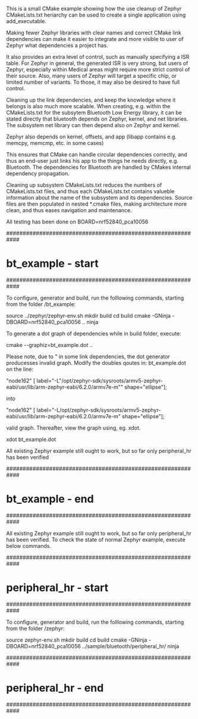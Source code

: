 This is a small CMake example showing how the use cleanup of Zephyr CMakeLists.txt heriarchy can
be used to create a single application using add_executable.

Making fewer Zephyr libraries with clear names and correct CMake link dependencies can make it
easier to integrate and more visible to user of Zephyr what dependencies a project has.

It also provides an extra level of control, such as manually specifying a ISR table.
For Zephyr in general, the generated ISR is very strong, but users of Zephyr, especially within
Medical areas might require more strict control of their source.
Also, many users of Zephyr will target a specific chip, or limited number of variants.
To those, it may also be desired to have full control.


Cleaning up the link dependencies, and keep the knowledge where it belongs is also much more scalable.
When creating, e.g. within the CMakeLists.txt for the subsytem Bluetooth Low Energy library, it can
be stated directly that bluetooth depends on Zephyr, kernel, and net libraries.
The subsystem net library can then depend also on Zephyr and kernel.

Zephyr also depends on kernel, offsets, and app (libapp contains e.g. memcpy, memcmp, etc. in some cases)

This ensures that CMake can handle circular dependencies correctly, and thus an end-user just links
his app to the things he needs directly, e.g. Bluetooth.
The dependencies for Bluetooth are handled by CMakes internal dependency propagation.

Cleaning up subsystem CMakeLists.txt reduces the numbers of CMakeLists.txt files, and thus each 
CMakeLists.txt contains valueble information about the name of the subsystem and its dependencies.
Source files are then populated in nested *.cmake files, making architecture more clean, and thus
eases navigation and maintenance.

All testing has been done on BOARD=nrf52840_pca10056

############################################################
# bt_example - start                                       #
############################################################

To configure, generator and build, run the folllowing commands, starting from the folder
<reppo>/bt_example:

  source ../zephyr/zephyr-env.sh
  mkdir build
  cd build
  cmake -GNinja -DBOARD=nrf52840_pca10056 ..
  ninja

To generate a dot graph of dependencies while in build folder, execute:

  cmake --graphiz=bt_example.dot ..

Please note, due to \" in some link dependencies, the dot generator producesses invalid graph.
Modify the doubles qoutes in: bt_example.dot
on the line:
  
  "node162" [ label="-L"/opt/zephyr-sdk/sysroots/armv5-zephyr-eabi/usr/lib/arm-zephyr-eabi/6.2.0/armv7e-m"" shape="ellipse"];

into
  
   "node162" [ label="-L/opt/zephyr-sdk/sysroots/armv5-zephyr-eabi/usr/lib/arm-zephyr-eabi/6.2.0/armv7e-m" shape="ellipse"];

 valid graph.
 Thereafter, view the graph using, eg. xdot.

   xdot bt_example.dot


All existing Zephyr example still ought to work, but so far only peripheral_hr has been verified

############################################################
# bt_example - end                                         #
############################################################

All existing Zephyr example still ought to work, but so far only peripheral_hr has been verified.
To check the state of normal Zephyr example, execute below commands.

############################################################
# peripheral_hr - start                                    #
############################################################

To configure, generator and build, run the folllowing commands, starting from the folder
<reppo>/zephyr:

  source zephyr-env.sh
  mkdir build
  cd build
  cmake -GNinja -DBOARD=nrf52840_pca10056 ../sample/bluetooth/peripheral_hr/
  ninja

############################################################
# peripheral_hr - end                                      #
############################################################

